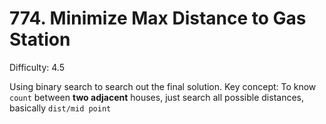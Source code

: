# 774. Minimize Max Distance to Gas Station

Difficulty: 4.5

Using binary search to search out the final solution. 
Key concept:
To know ```count``` between **two adjacent** houses, just search all possible distances, basically ```dist/mid point```